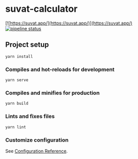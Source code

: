 # suvat-calculator

[![https://suvat.app/](https://suvat.app/)](https://suvat.app/)
[![pipeline status](https://gitlab.com/efunb/suvat-calculator/badges/master/pipeline.svg)](https://gitlab.com/efunb/suvat-calculator/commits/master)


## Project setup
```
yarn install
```

### Compiles and hot-reloads for development
```
yarn serve
```

### Compiles and minifies for production
```
yarn build
```

### Lints and fixes files
```
yarn lint
```

### Customize configuration
See [Configuration Reference](https://cli.vuejs.org/config/).
